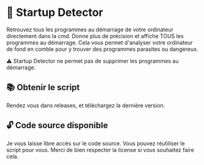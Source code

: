 # 🧰 Startup Detector
Retrouvez tous les programmes au démarrage de votre ordinateur directement dans la cmd. Donne plus de précision et affiche TOUS les programmes au démarrage. Cela vous permet d'analyser votre ordinateur de fond en comble pour y trouver des programmes parasites ou dangereux. 

⚠ Startup Detector ne permet pas de supprimer les programmes au démarrage.

## 📚 Obtenir le script
Rendez vous dans releases, et téléchargez la dernière version.

## 🔓 Code source disponible
Je vous laisse libre accès sur le code source. Vous pouvez réutiliser le script pour vous. Merci de bien respecter la license si vous souhaitez faire cela.
